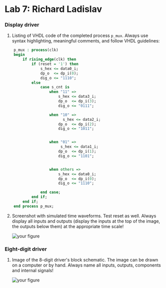 Lab 7: Richard Ladislav
=======================

### Display driver

1.  Listing of VHDL code of the completed process `p_mux`. Always use
    syntax highlighting, meaningful comments, and follow VHDL
    guidelines:

```vhdl 
    p_mux : process(clk)
    begin
        if rising_edge(clk) then
            if (reset = '1') then
                s_hex <= data0_i;
                dp_o  <= dp_i(0);
                dig_o <= "1110";
            else
                case s_cnt is
                    when "11" =>
                        s_hex <= data3_i;
                        dp_o  <= dp_i(3);
                        dig_o <= "0111";

                    when "10" =>
                          s_hex <= data2_i;
                        dp_o  <= dp_i(2);
                        dig_o <= "1011";


                    when "01" =>
                         s_hex <= data1_i;
                        dp_o  <= dp_i(1);
                        dig_o <= "1101";


                    when others =>
                        s_hex <= data0_i;
                        dp_o  <= dp_i(0);
                        dig_o <= "1110";

                end case;
            end if;
        end if;
    end process p_mux;

```

2.  Screenshot with simulated time waveforms. Test reset as well. Always
    display all inputs and outputs (display the inputs at the top of the
    image, the outputs below them) at the appropriate time scale!

    ![your figure]()

### Eight-digit driver

1.  Image of the 8-digit driver's block schematic. The image can be
    drawn on a computer or by hand. Always name all inputs, outputs,
    components and internal signals!

    ![your figure]()
